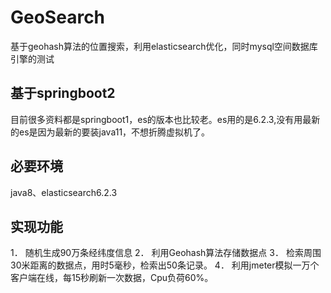 # GeoSearch
基于geohash算法的位置搜索，利用elasticsearch优化，同时mysql空间数据库引擎的测试

## 基于springboot2
目前很多资料都是springboot1，es的版本也比较老。es用的是6.2.3,没有用最新的es是因为最新的要装java11，不想折腾虚拟机了。

## 必要环境
java8、elasticsearch6.2.3

## 实现功能
1．	随机生成90万条经纬度信息
2．	利用Geohash算法存储数据点
3．	检索周围30米距离的数据点，用时5毫秒，检索出50条记录。
4．	利用jmeter模拟一万个客户端在线，每15秒刷新一次数据，Cpu负荷60%。



